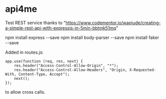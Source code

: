 # api4me
Test REST service thanks to "https://www.codementor.io/wapjude/creating-a-simple-rest-api-with-expressjs-in-5min-bbtmk51mq"

npm install express --save
npm install body-parser --save
npm install faker --save


Added in routes.js:


    app.use(function (req, res, next) {
        res.header("Access-Control-Allow-Origin", "*");
        res.header("Access-Control-Allow-Headers", "Origin, X-Requested-With, Content-Type, Accept");
        next();
    });
    
to allow cross calls.    





